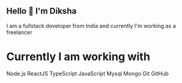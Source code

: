 ## Hello 👋 I'm Diksha 
I am a fullstack developer from India and currently I'm working as a freelancer

# Currently I am working with
Node.js   ReactJS   TypeScript   JavaScript   Mysql   Mongo   Git   GitHub  



